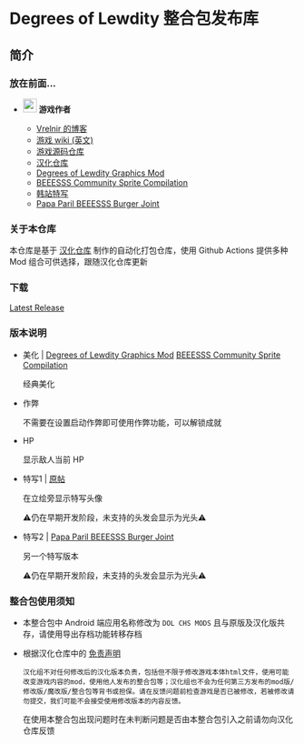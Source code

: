 # Degrees of Lewdity 整合包发布库

## 简介
### 放在前面...
- <img decoding="async" src="https://gitgud.io/uploads/-/system/user/avatar/9096/avatar.png" width="24"> <b>游戏作者</b>
  
  - [Vrelnir 的博客][1]
  - [游戏 wiki (英文)][2]
  - [游戏源码仓库][3]
  - [汉化仓库][4]
  - [Degrees of Lewdity Graphics Mod][5]
  - [BEEESSS Community Sprite Compilation][6]
  - [韩站特写][7]
  - [Papa Paril BEEESSS Burger Joint][8]

### 关于本仓库

本仓库是基于 [汉化仓库][4] 制作的自动化打包仓库，使用 Github Actions 提供多种 Mod 组合可供选择，跟随汉化仓库更新

### 下载

[Latest Release](https://github.com/sakarie9/DOL-CHS-MODS/releases/latest)

### 版本说明

- 美化 | [Degrees of Lewdity Graphics Mod][5] [BEEESSS Community Sprite Compilation][6]

  经典美化

- 作弊

  不需要在设置启动作弊即可使用作弊功能，可以解锁成就

- HP

  显示敌人当前 HP

- 特写1 | [原帖][7]

  在立绘旁显示特写头像

  ⚠️仍在早期开发阶段，未支持的头发会显示为光头⚠️

- 特写2 | [Papa Paril BEEESSS Burger Joint][8]

  另一个特写版本

  ⚠️仍在早期开发阶段，未支持的头发会显示为光头⚠️


### 整合包使用须知

- 本整合包中 Android 端应用名称修改为 `DOL CHS MODS` 且与原版及汉化版共存，请使用导出存档功能转移存档

- 根据汉化仓库中的 [免责声明](https://github.com/Eltirosto/Degrees-of-Lewdity-Chinese-Localization/blob/main/README.md#%E5%85%8D%E8%B4%A3%E5%A3%B0%E6%98%8E)

    ```
    汉化组不对任何修改后的汉化版本负责，包括但不限于修改游戏本体html文件，使用可能改变游戏内容的mod，使用他人发布的整合包等；汉化组也不会为任何第三方发布的mod版/修改版/魔改版/整合包等背书或担保。请在反馈问题前检查游戏是否已被修改，若被修改请勿提交，我们可能不会接受使用修改版本的内容反馈。
    ```

    在使用本整合包出现问题时在未判断问题是否由本整合包引入之前请勿向汉化仓库反馈

[1]: https://vrelnir.blogspot.com/
[2]: https://degreesoflewdity.miraheze.org/wiki/Main_Page
[3]: https://gitgud.io/Vrelnir/degrees-of-lewdity/-/tree/master/
[4]: https://github.com/Eltirosto/Degrees-of-Lewdity-Chinese-Localization/
[5]: https://gitgud.io/BEEESSS/degrees-of-lewdity-graphics-mod
[6]: https://gitgud.io/Kaervek/kaervek-beeesss-community-sprite-compilation
[7]: https://arca.live/b/textgame/83875947
[8]: https://gitgud.io/GTXMEGADUDE/papa-paril-burger-joint